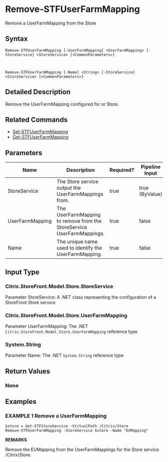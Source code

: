 ﻿# Remove-STFUserFarmMapping

Remove a UserFarmMapping from the Store

## Syntax

```
Remove-STFUserFarmMapping [-UserFarmMapping] <UserFarmMapping> [-StoreService] <StoreService> [<CommonParameters>]



Remove-STFUserFarmMapping [-Name] <String> [-StoreService] <StoreService> [<CommonParameters>]
```

## Detailed Description

Remove the UserFarmMapping configured for or Store.

## Related Commands

* [Set-STFUserFarmMapping](./Set-STFUserFarmMapping)
* [Get-STFUserFarmMapping](./Get-STFUserFarmMapping)

## Parameters

| Name   | Description | Required? | Pipeline Input | Default Value |
| --- | --- | --- | --- | --- |
|StoreService|The Store service output the UserFarmMappings from.|true|true (ByValue)| |
|UserFarmMapping|The UserFarmMapping to remove from the StoreService UserFarmMappings.|true|false| |
|Name|The unique name used to identify the UserFarmMapping.|true|false| |

## Input Type

### Citrix.StoreFront.Model.Store.StoreService

Parameter StoreService: A .NET class representing the configuration of a StoreFront Store service

### Citrix.StoreFront.Model.Store.UserFarmMapping

Parameter UserFarmMapping: The .NET `Citrix.StoreFront.Model.Store.UserFarmMapping` reference type

### System.String

Parameter Name: The .NET `System.String` reference type

## Return Values

### None

## Examples

### EXAMPLE 1 Remove a UserFarmMapping

```
$store = Get-STFStoreService -VirtualPath /Citrix/Store
Remove-STFUserFarmMapping -StoreService $store -Name "EUMapping"
```

**REMARKS**

Remove the EUMapping from the UserFarmMappings for the Store service /Citrix/Store.
